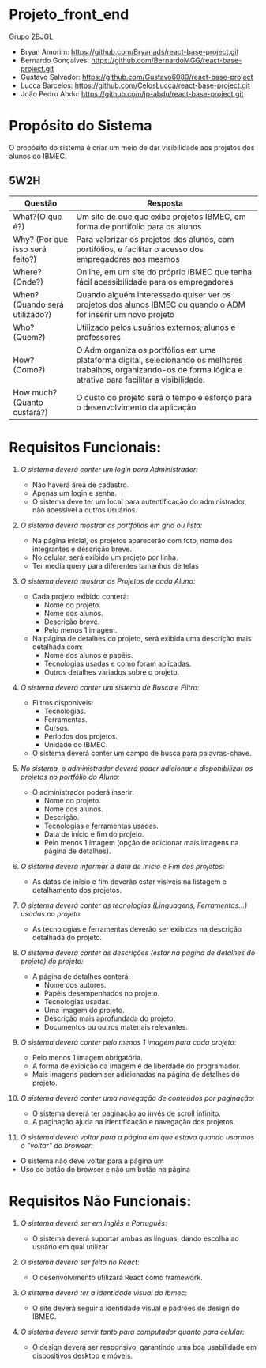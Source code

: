 # Projeto_front_end
Grupo 2BJGL

- Bryan Amorim: https://github.com/Bryanads/react-base-project.git
- Bernardo Gonçalves: https://github.com/BernardoMGG/react-base-project.git
- Gustavo Salvador: https://github.com/Gustavo6080/react-base-project
- Lucca Barcelos: https://github.com/CelosLucca/react-base-project.git
- João Pedro Abdu: https://github.com/jp-abdu/react-base-project.git

# Propósito do Sistema

O propósito do sistema é criar um meio de dar visibilidade aos projetos dos alunos do IBMEC.

## 5W2H

|Questão|Resposta|
|-------|--------|
|What?(O que é?)|Um site de que que exibe projetos IBMEC, em forma de portifolio para os alunos | 
|Why? (Por que isso será feito?)|Para valorizar os projetos dos alunos, com portifólios, e facilitar o acesso dos empregadores aos mesmos |
|Where? (Onde?)|Online, em um site do próprio IBMEC que tenha fácil acessibilidade para os empregadores |
|When? (Quando será utilizado?)|Quando alguém interessado quiser ver os projetos dos alunos IBMEC ou quando o ADM for inserir um novo projeto|
|Who? (Quem?)|Utilizado pelos usuários externos, alunos e professores|
|How? (Como?)|O Adm organiza os portfólios em uma plataforma digital, selecionando os melhores trabalhos, organizando-os de forma lógica e atrativa para facilitar a visibilidade.|
|How much? (Quanto custará?)|O custo do projeto será o tempo e esforço para o desenvolvimento da aplicação|



# Requisitos Funcionais:
1. *O sistema deverá conter um login para Administrador:*
   - Não haverá área de cadastro.
   - Apenas um login e senha.
   - O sistema deve ter um local para autentificação do administrador, não acessível a outros usuários.

2. *O sistema deverá mostrar os portfólios em grid ou lista:*
   - Na página inicial, os projetos aparecerão com foto, nome dos integrantes e descrição breve.
   - No celular, será exibido um projeto por linha.
   - Ter media query para diferentes tamanhos de telas

3. *O sistema deverá mostrar os Projetos de cada Aluno:*
   - Cada projeto exibido conterá:
     - Nome do projeto.
     - Nome dos alunos.
     - Descrição breve.
     - Pelo menos 1 imagem.
   - Na página de detalhes do projeto, será exibida uma descrição mais detalhada com:
     - Nome dos alunos e papéis.
     - Tecnologias usadas e como foram aplicadas.
     - Outros detalhes variados sobre o projeto.

4. *O sistema deverá conter um sistema de Busca e Filtro:*
   - Filtros disponíveis:
     - Tecnologias.
     - Ferramentas.
     - Cursos.
     - Períodos dos projetos.
     - Unidade do IBMEC.
   - O sistema deverá conter um campo de busca para palavras-chave.

5. *No sistema, o administrador deverá poder adicionar e disponibilizar os projetos no portfólio do Aluno:*
   - O administrador poderá inserir:
     - Nome do projeto.
     - Nome dos alunos.
     - Descrição.
     - Tecnologias e ferramentas usadas.
     - Data de início e fim do projeto.
     - Pelo menos 1 imagem (opção de adicionar mais imagens na página de detalhes).

6. *O sistema deverá informar a data de Início e Fim dos projetos:*
   - As datas de início e fim deverão estar visíveis na listagem e detalhamento dos projetos.

7. *O sistema deverá conter as tecnologias (Linguagens, Ferramentas...) usadas no projeto:*
   - As tecnologias e ferramentas deverão ser exibidas na descrição detalhada do projeto.

8. *O sistema deverá conter as descrições (estar na página de detalhes do projeto) do projeto:*
   - A página de detalhes conterá:
     - Nome dos autores.
     - Papéis desempenhados no projeto.
     - Tecnologias usadas.
     - Uma imagem do projeto.
     - Descrição mais aprofundada do projeto.
     - Documentos ou outros materiais relevantes.

9. *O sistema deverá conter pelo menos 1 imagem para cada projeto:*
   - Pelo menos 1 imagem obrigatória.
   - A forma de exibição da imagem é de liberdade do programador.
   - Mais imagens podem ser adicionadas na página de detalhes do projeto.

10. *O sistema deverá conter uma navegação de conteúdos por paginação:*
    - O sistema deverá ter paginação ao invés de scroll infinito.
    - A paginação ajuda na identificação e navegação dos projetos.

11. *O sistema deverá voltar para a página em que estava quando usarmos o "voltar" do browser:*
   - O sistema não deve voltar para a página um
   - Uso do botão do browser e não um botão na página


# Requisitos Não Funcionais:
1. *O sistema deverá ser em Inglês e Português:*
   - O sistema deverá suportar ambas as línguas, dando escolha ao usuário em qual utilizar

2. *O sistema deverá ser feito no React:*
   - O desenvolvimento utilizará React como framework.

3. *O sistema deverá ter a identidade visual do Ibmec:*
   - O site deverá seguir a identidade visual e padrões de design do IBMEC.

4. *O sistema deverá servir tanto para computador quanto para celular:*
   - O design deverá ser responsivo, garantindo uma boa usabilidade em dispositivos desktop e móveis.

